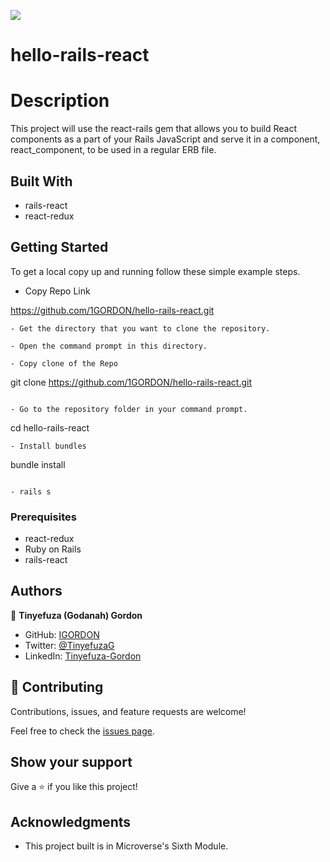 ![](https://img.shields.io/badge/Microverse-blueviolet)

# hello-rails-react

# Description

This project will use the react-rails gem that allows you to build React components as a part of your Rails JavaScript and serve it in a component, react_component, to be used in a regular ERB file.

## Built With

- rails-react
- react-redux

## Getting Started

To get a local copy up and running follow these simple example steps.

- Copy Repo Link

https://github.com/1GORDON/hello-rails-react.git
```
- Get the directory that you want to clone the repository.

- Open the command prompt in this directory.

- Copy clone of the Repo

```
git clone https://github.com/1GORDON/hello-rails-react.git
```

- Go to the repository folder in your command prompt.

```
cd hello-rails-react
```
- Install bundles

```
bundle install
```

- rails s
```

### Prerequisites

- react-redux
- Ruby on Rails
- rails-react
## Authors

👤 **Tinyefuza (Godanah) Gordon** 

- GitHub: [IGORDON](https://github.com/1GORDON)
- Twitter: [@TinyefuzaG](https://twitter.com/GTinyefuza) 
- LinkedIn: [Tinyefuza-Gordon](https://www.linkedin.com/in/tinyefuza-gordon/)


## 🤝 Contributing

Contributions, issues, and feature requests are welcome!

Feel free to check the [issues page](../../issues/).

## Show your support

Give a ⭐️ if you like this project!

## Acknowledgments

- This project built is in Microverse's Sixth Module.